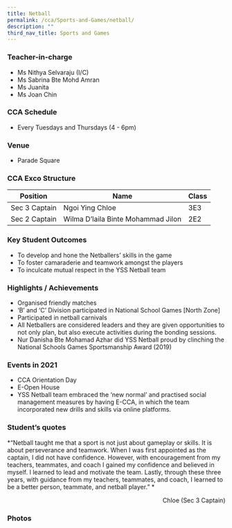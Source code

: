 ```yaml
---
title: Netball
permalink: /cca/Sports-and-Games/netball/
description: ""
third_nav_title: Sports and Games
---
```

### Teacher-in-charge
* Ms Nithya Selvaraju (I/C)
* Ms Sabrina Bte Mohd Amran
* Ms Juanita
* Ms Joan Chin

### CCA Schedule
* Every Tuesdays and Thursdays (4 - 6pm)

### Venue
* Parade Square


### CCA Exco Structure


| Position | Name | 	Class |
| -------- | -------- | -------- |
| Sec 3 Captain     | Ngoi Ying Chloe   | 3E3     |
| Sec 2 Captain     | Wilma D’laila Binte Mohammad  Jilon     | 2E2   |

### Key Student Outcomes

* To develop and hone the Netballers’ skills in the game
* To foster camaraderie and teamwork amongst the players
* To inculcate mutual respect in the YSS Netball team

### Highlights / Achievements

* Organised friendly matches
* ‘B’ and ‘C’ Division participated in National School Games [North Zone]
* Participated in netball carnivals
* All Netballers are considered leaders and they are given opportunities to not only plan, but also execute activities during the bonding sessions.
* Nur Danisha Bte Mohamad Azhar did YSS Netball proud by clinching the National Schools Games Sportsmanship Award (2019)

### Events in 2021

* CCA Orientation Day   
* E-Open House
* YSS Netball team embraced the ‘new normal’ and practised social management measures by having E-CCA, in which the team incorporated new drills and skills via online platforms.

### Student’s quotes

*“Netball taught me that a sport is not just about gameplay or skills. It is about perseverance and teamwork. When I was first appointed as the captain, I did not have confidence. However, with encouragement from my teachers, teammates, and coach I gained my confidence and believed in myself. I learned to lead and motivate the team. Lastly, through these three years, with guidance from my teachers, teammates, and coach, I learned to be a better person, teammate, and netball player.” *

<div style="text-align:right">Chloe (Sec 3 Captain)</div>

### Photos